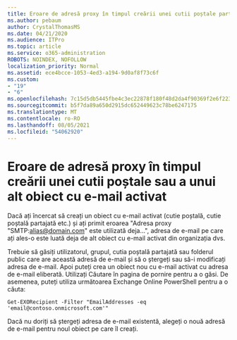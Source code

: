 ```yaml
---
title: Eroare de adresă proxy în timpul creării unei cutii poștale partajate
ms.author: pebaum
author: CrystalThomasMS
ms.date: 04/21/2020
ms.audience: ITPro
ms.topic: article
ms.service: o365-administration
ROBOTS: NOINDEX, NOFOLLOW
localization_priority: Normal
ms.assetid: ece4bcce-1053-4ed3-a194-9d0af8f73c6f
ms.custom:
- "19"
- "6"
ms.openlocfilehash: 7c15d5db5445fbe4c3ec22878f180f48d2da4f90369f2e6f223916646eb19c12
ms.sourcegitcommit: b5f7da89a650d2915dc652449623c78be6247175
ms.translationtype: MT
ms.contentlocale: ro-RO
ms.lasthandoff: 08/05/2021
ms.locfileid: "54062920"
---
```

# <a name="proxy-address-error-while-creating-a-mailbox-or-other-email-enabled-object"></a>Eroare de adresă proxy în timpul creării unei cutii poștale sau a unui alt obiect cu e-mail activat

Dacă ați încercat să creați un obiect cu e-mail activat (cutie poștală, cutie poștală partajată etc.) și ați primit eroarea "Adresa proxy "SMTP:alias@domain.com" este utilizată deja...", adresa de e-mail pe care ați ales-o este luată deja de alt obiect cu e-mail activat din organizația dvs.
  
Trebuie să găsiți utilizatorul, grupul, cutia poștală partajată sau folderul public care are această adresă de e-mail și să o ștergeți sau să-i modificați adresa de e-mail. Apoi puteți crea un obiect nou cu e-mail activat cu adresa de e-mail eliberată. Utilizați Căutare în pagina de pornire pentru a o găsi. De asemenea, puteți utiliza următoarea Exchange Online PowerShell pentru a o căuta:

`
    Get-EXORecipient -Filter "EmailAddresses -eq 'email@contoso.onmicrosoft.com'"
`
  
Dacă nu doriți să ștergeți adresa de e-mail existentă, alegeți o nouă adresă de e-mail pentru noul obiect pe care îl creați.
  
